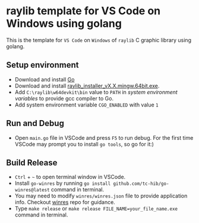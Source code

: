 # raylib template for VS Code on Windows using golang
This is the template for `VS Code` on `Windows` of `raylib` C graphic library using golang.  

## Setup environment
* Download and install [Go](https://go.dev/doc/install)
* Download and install [raylib_installer_vX.X.mingw.64bit.exe](https://github.com/raysan5/raylib/releases).  
* Add `C:\raylib\w64devkit\bin` value to `PATH` in *system environment variables* to provide gcc compiler to Go.  
* Add system environment variable `CGO_ENABLED` with value `1`

## Run and Debug
* Open `main.go` file in VSCode and press `F5` to run debug. For the first time VSCode may prompt you to install `go tools`, so go for it:)

## Build Release
* `Ctrl` + `~` to open terminal window in VSCode.
* Install `go-winres` by running `go install github.com/tc-hib/go-winres@latest` command in terminal.  
* You may need to modify `winres/winres.json` file to provide application info. Checkout [winres](https://github.com/tc-hib/go-winres) repo for guidance.
* Type `make release` or `make release FILE_NAME=your_file_name.exe` command in terminal.

